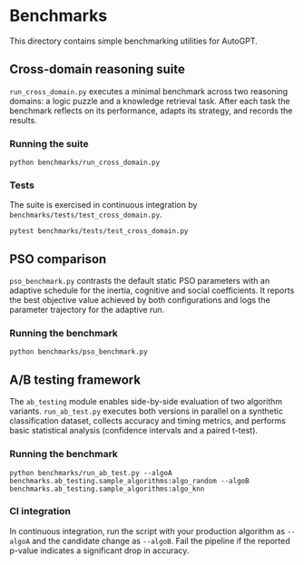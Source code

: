 # Benchmarks

This directory contains simple benchmarking utilities for AutoGPT.

## Cross-domain reasoning suite

`run_cross_domain.py` executes a minimal benchmark across two reasoning
domains: a logic puzzle and a knowledge retrieval task. After each task the
benchmark reflects on its performance, adapts its strategy, and records the
results.

### Running the suite

```
python benchmarks/run_cross_domain.py
```

### Tests

The suite is exercised in continuous integration by
`benchmarks/tests/test_cross_domain.py`.

```
pytest benchmarks/tests/test_cross_domain.py
```

## PSO comparison

`pso_benchmark.py` contrasts the default static PSO parameters with an adaptive
schedule for the inertia, cognitive and social coefficients. It reports the
best objective value achieved by both configurations and logs the parameter
trajectory for the adaptive run.

### Running the benchmark

```
python benchmarks/pso_benchmark.py
```

## A/B testing framework

The `ab_testing` module enables side-by-side evaluation of two algorithm
variants. `run_ab_test.py` executes both versions in parallel on a synthetic
classification dataset, collects accuracy and timing metrics, and performs
basic statistical analysis (confidence intervals and a paired t-test).

### Running the benchmark

```
python benchmarks/run_ab_test.py --algoA benchmarks.ab_testing.sample_algorithms:algo_random --algoB benchmarks.ab_testing.sample_algorithms:algo_knn
```

### CI integration

In continuous integration, run the script with your production algorithm as
`--algoA` and the candidate change as `--algoB`. Fail the pipeline if the
reported p-value indicates a significant drop in accuracy.
